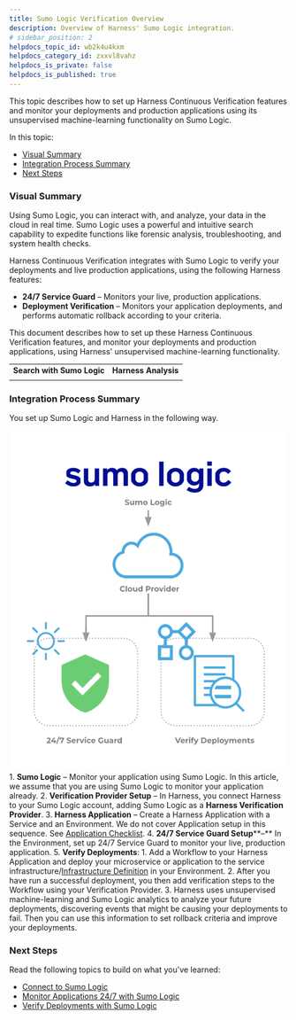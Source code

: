 ```yaml
---
title: Sumo Logic Verification Overview
description: Overview of Harness' Sumo Logic integration.
# sidebar_position: 2
helpdocs_topic_id: wb2k4u4kxm
helpdocs_category_id: zxxvl8vahz
helpdocs_is_private: false
helpdocs_is_published: true
---
```


This topic describes how to set up Harness Continuous Verification features and monitor your deployments and production applications using its unsupervised machine-learning functionality on Sumo Logic.

In this topic:

* [Visual Summary](#visual_summary)
* [Integration Process Summary](#integration_process_summary)
* [Next Steps](#next_steps)

### Visual Summary

Using Sumo Logic, you can interact with, and analyze, your data in the cloud in real time. Sumo Logic uses a powerful and intuitive search capability to expedite functions like forensic analysis, troubleshooting, and system health checks.

Harness Continuous Verification integrates with Sumo Logic to verify your deployments and live production applications, using the following Harness features:

* **24/7 Service Guard** – Monitors your live, production applications.
* **Deployment Verification** – Monitors your application deployments, and performs automatic rollback according to your criteria.

This document describes how to set up these Harness Continuous Verification features, and monitor your deployments and production applications, using Harness' unsupervised machine-learning functionality.



|  |  |
| --- | --- |
| **Search with Sumo Logic** | **Harness Analysis** |
|  |  |

### Integration Process Summary

You set up Sumo Logic and Harness in the following way.

![](./static/sumo-logic-verification-overview-63.png)1. **Sumo Logic** – Monitor your application using Sumo Logic. In this article, we assume that you are using Sumo Logic to monitor your application already.
2. **​Verification Provider Setup** – In Harness, you connect Harness to your Sumo Logic account, adding Sumo Logic as a **Harness Verification Provider**.
3. **Harness Application** – Create a Harness Application with a Service and an Environment. We do not cover Application setup in this sequence. See [Application Checklist](https://docs.harness.io/article/bucothemly-application-configuration).
4. **​24/7 Service Guard Setup****–** In the Environment, set up 24/7 Service Guard to monitor your live, production application.
5. ​**Verify Deployments**:
	1. Add a Workflow to your Harness Application and deploy your microservice or application to the service infrastructure/[Infrastructure Definition](https://docs.harness.io/article/n39w05njjv-environment-configuration#add_an_infrastructure_definition) in your Environment.
	2. After you have run a successful deployment, you then add verification steps to the Workflow using your Verification Provider.
	3. Harness uses unsupervised machine-learning and Sumo Logic analytics to analyze your future deployments, discovering events that might be causing your deployments to fail. Then you can use this information to set rollback criteria and improve your deployments.

### Next Steps

Read the following topics to build on what you've learned:

* [Connect to Sumo Logic](../../sumo-logic-verification/1-sumo-logic-connection-setup.md)
* [Monitor Applications 24/7 with Sumo Logic](../../sumo-logic-verification/2-24-7-service-guard-for-sumo-logic.md)
* [Verify Deployments with Sumo Logic](../../sumo-logic-verification/3-verify-deployments-with-sumo-logic.md)

